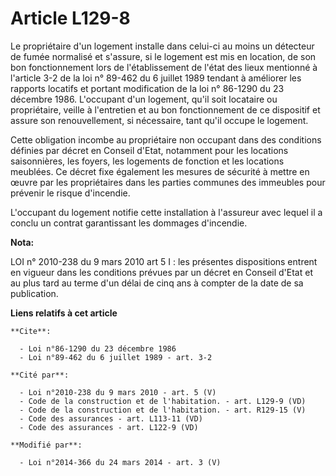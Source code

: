 # Article L129-8

Le propriétaire d'un logement installe dans celui-ci au moins un détecteur de fumée normalisé et s'assure, si le logement est
mis en location, de son bon fonctionnement lors de l'établissement de l'état des lieux mentionné à l'article 3-2 de la loi n°
89-462 du 6 juillet 1989 tendant à améliorer les rapports locatifs et portant modification de la loi n° 86-1290 du 23
décembre 1986. L'occupant d'un logement, qu'il soit locataire ou propriétaire, veille à l'entretien et au bon fonctionnement
de ce dispositif et assure son renouvellement, si nécessaire, tant qu'il occupe le logement. 

Cette obligation incombe au propriétaire non occupant dans des conditions définies par décret en Conseil d'Etat, notamment
pour les locations saisonnières, les foyers, les logements de fonction et les locations meublées. Ce décret fixe également
les mesures de sécurité à mettre en œuvre par les propriétaires dans les parties communes des immeubles pour prévenir le
risque d'incendie. 

L'occupant du logement notifie cette installation à l'assureur avec lequel il a conclu un contrat garantissant les dommages
d'incendie.

**Nota:**

LOI n° 2010-238 du 9 mars 2010 art 5 I : les présentes dispositions entrent en vigueur dans les conditions prévues par un
décret en Conseil d'Etat et au plus tard au terme d'un délai de cinq ans à compter de la date de sa publication.

**Liens relatifs à cet article**

	**Cite**:

	  - Loi n°86-1290 du 23 décembre 1986
	  - Loi n°89-462 du 6 juillet 1989 - art. 3-2

	**Cité par**:

	  - Loi n°2010-238 du 9 mars 2010 - art. 5 (V)
	  - Code de la construction et de l'habitation. - art. L129-9 (VD)
	  - Code de la construction et de l'habitation. - art. R129-15 (V)
	  - Code des assurances - art. L113-11 (VD)
	  - Code des assurances - art. L122-9 (VD)

	**Modifié par**:

	  - Loi n°2014-366 du 24 mars 2014 - art. 3 (V)
